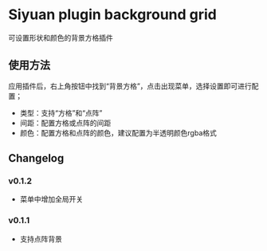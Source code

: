 # Siyuan plugin background grid

可设置形状和颜色的背景方格插件

## 使用方法

应用插件后，右上角按钮中找到“背景方格”，点击出现菜单，选择设置即可进行配置；

+ 类型：支持“方格”和“点阵”
+ 间距：配置方格或点阵的间距
+ 颜色：配置方格和点阵的颜色，建议配置为半透明颜色rgba格式

## Changelog

### v0.1.2
+ 菜单中增加全局开关

### v0.1.1

+ 支持点阵背景
